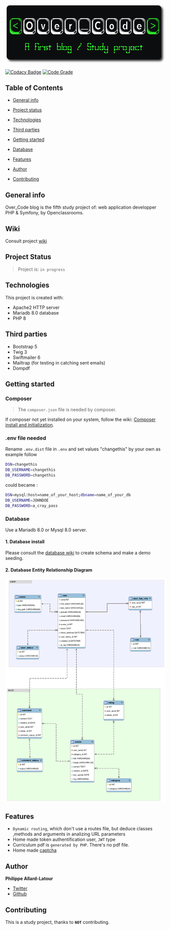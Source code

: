 ![Library logo](public/images/github/logo.png)

[![Codacy Badge](https://app.codacy.com/project/badge/Grade/f05cd994261045b99622abf7a8d7ccbf)](https://www.codacy.com/gh/phil-all/Portfolio-OCR-Projet5/dashboard?utm_source=github.com&utm_medium=referral&utm_content=phil-all/Portfolio-OCR-Projet5&utm_campaign=Badge_Grade) [![Code Grade](https://www.code-inspector.com/project/29630/score/svg)](https://frontend.code-inspector.com/project/29630/dashboard)

## Table of Contents

-   [General info](#general-info)

-   [Project status](#project-status)

-   [Technologies](#technologies)

-   [Third parties](#third-parties)

-   [Getting started](#getting-started)

-   [Database](#database)

-   [Features](#features)

-   [Author](#author)

-   [Contributing](#contributing)

## General info

Over_Code blog is the fifth study project of: web application developper PHP & Symfony, by Openclassrooms.

## Wiki

Consult project [wiki](https://github.com/phil-all/Portfolio-OCR-Projet5/wiki)

## Project Status

> Project is: `in progress`

## Technologies

This project is created with:

-   Apache2 HTTP server
-   Mariadb 8.0 database
-   PHP 8

## Third parties

-   Bootstrap 5
-   Twig 3
-   Swiftmailer 6
-   Mailtrap (for testing in catching sent emails)
-   Dompdf

## Getting started

### Composer

> The `composer.json` file is needed by composer.

If composer not yet installed on your system, follow the wiki: [Composer install and initialization](https://github.com/phil-all/Portfolio-OCR-Projet5/wiki/Composer-install).

### .env file needed

Rename `.env.dist` file in `.env` and set values "changethis" by your own as example follow

```bash
DSN=changethis
DB_USERNAME=changethis
DB_PASSWORD=changethis
```

could became :

```bash
DSN=mysql:host=name_of_your_host;dbname=name_of_your_db
DB_USERNAME=JOHNDOE
DB_PASSWORD=a_cray_pass
```

### Database

Use a Mariadb 8.0 or Mysql 8.0 server.

#### 1. Database install

Please consult the [database wiki](https://github.com/phil-all/Portfolio-OCR-Projet5/wiki/Database-install) to create schema and make a demo seeding.

#### 2. Database Entity Relationship Diagram

![MPD](doc/database/model.png)

## Features

-   `Dynamic routing`, which don't use a routes file, but deduce classes ,methods and arguments in analizing URL parameters
-   Home made token authentification user, `JWT` type
-   Curriculum pdf is `generated by PHP`. There's no pdf file.
-   Home made [captcha](https://github.com/phil-all/Portfolio-OCR-Projet5/blob/captcha/libraries/captcha)

## Author

**Philippe Allard-Latour**

-   [Twitter](https://twitter.com/AllardLatour)
-   [Github](https://github.com/phil-all)

## Contributing

This is a study project, thanks to **`NOT`** contributing.

